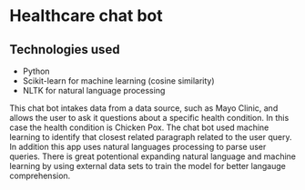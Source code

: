 # Healthcare chat bot

## Technologies used
- Python
- Scikit-learn for machine learning (cosine similarity)
- NLTK for natural language processing

This chat bot intakes data from a data source, such as Mayo Clinic, and allows the user to ask it questions about a specific health condition. In this case the health condition is Chicken Pox. The chat bot used machine learning to identify that closest related paragraph related to the user query. In addition this app uses natural languages processing to parse user queries. There is great potentional expanding natural language and machine learning by using external data sets to train the model for better langauge comprehension. 
